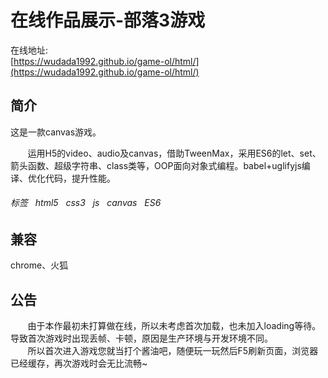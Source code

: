 # 在线作品展示-部落3游戏  

在线地址:  
[https://wudada1992.github.io/game-ol/html/](https://wudada1992.github.io/game-ol/html/)

## 简介  
这是一款canvas游戏。  

&#160; &#160; &#160; &#160;运用H5的video、audio及canvas，借助TweenMax，采用ES6的let、set、箭头函数、超级字符串、class类等，OOP面向对象式编程。babel+uglifyjs编译、优化代码，提升性能。
###### 标签    html5   css3   js   canvas   ES6
## 兼容
chrome、火狐
## 公告
&#160; &#160; &#160; &#160;由于本作最初未打算做在线，所以未考虑首次加载，也未加入loading等待。导致首次游戏时出现丢帧、卡顿，原因是生产环境与开发环境不同。   
&#160; &#160; &#160; &#160;所以首次进入游戏您就当打个酱油吧，随便玩一玩然后F5刷新页面，浏览器已经缓存，再次游戏时会无比流畅~
